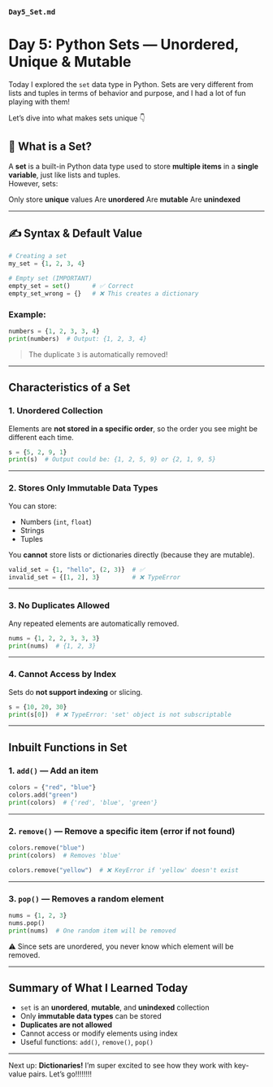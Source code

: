 

###  `Day5_Set.md` 

#  Day 5: Python Sets — Unordered, Unique & Mutable

Today I explored the `set` data type in Python. Sets are very different from lists and tuples in terms of behavior and purpose, and I had a lot of fun playing with them!

Let’s dive into what makes sets unique 👇



## 🔹 What is a Set?

A **set** is a built-in Python data type used to store **multiple items** in a **single variable**, just like lists and tuples.  
However, sets:

Only store **unique** values
Are **unordered**
Are **mutable**
Are **unindexed**

---

## ✍️ Syntax & Default Value

```python
# Creating a set
my_set = {1, 2, 3, 4}

# Empty set (IMPORTANT)
empty_set = set()      # ✅ Correct
empty_set_wrong = {}   # ❌ This creates a dictionary
```

###  Example:

```python
numbers = {1, 2, 3, 3, 4}
print(numbers)  # Output: {1, 2, 3, 4}
```

>  The duplicate `3` is automatically removed!

---

##  Characteristics of a Set

### 1.  **Unordered Collection**

Elements are **not stored in a specific order**, so the order you see might be different each time.

```python
s = {5, 2, 9, 1}
print(s)  # Output could be: {1, 2, 5, 9} or {2, 1, 9, 5}
```

---

### 2.  **Stores Only Immutable Data Types**

You can store:
- Numbers (`int`, `float`)
- Strings
- Tuples

You **cannot** store lists or dictionaries directly (because they are mutable).

```python
valid_set = {1, "hello", (2, 3)}  # ✅
invalid_set = {[1, 2], 3}         # ❌ TypeError
```

---

### 3.  **No Duplicates Allowed**

Any repeated elements are automatically removed.

```python
nums = {1, 2, 2, 3, 3, 3}
print(nums)  # {1, 2, 3}
```

---

### 4.  **Cannot Access by Index**

Sets do **not support indexing** or slicing.

```python
s = {10, 20, 30}
print(s[0])  # ❌ TypeError: 'set' object is not subscriptable
```

---

##  Inbuilt Functions in Set

### 1.  `add()` — Add an item

```python
colors = {"red", "blue"}
colors.add("green")
print(colors)  # {'red', 'blue', 'green'}
```

---

### 2.  `remove()` — Remove a specific item (error if not found)

```python
colors.remove("blue")
print(colors)  # Removes 'blue'

colors.remove("yellow")  # ❌ KeyError if 'yellow' doesn't exist
```

---

### 3.  `pop()` — Removes a random element

```python
nums = {1, 2, 3}
nums.pop()
print(nums)  # One random item will be removed
```

⚠️ Since sets are unordered, you never know which element will be removed.

---

##  Summary of What I Learned Today

- `set` is an **unordered**, **mutable**, and **unindexed** collection
- Only **immutable data types** can be stored
- **Duplicates are not allowed**
- Cannot access or modify elements using index
- Useful functions: `add()`, `remove()`, `pop()`

---

Next up: **Dictionaries!** I’m super excited to see how they work with key-value pairs. Let’s go!!!!!!!!
